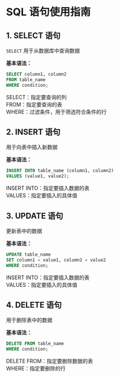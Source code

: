 # SQL 语句使用指南

## 1. SELECT 语句
`SELECT` 用于从数据库中查询数据  

**基本语法：**
```sql
SELECT column1, column2 
FROM table_name 
WHERE condition;
```
SELECT：指定要查询的列  
FROM：指定要查询的表  
WHERE：过滤条件，用于筛选符合条件的行  

## 2. INSERT 语句
用于向表中插入新数据  

**基本语法：**
```sql
INSERT INTO table_name (column1, column2) 
VALUES (value1, value2);
```
INSERT INTO：指定要插入数据的表  
VALUES：指定要插入的具体值  

## 3. UPDATE 语句
更新表中的数据  

**基本语法：**
```sql
UPDATE table_name 
SET column1 = value1, column2 = value2 
WHERE condition;
```
INSERT INTO：指定要插入数据的表  
VALUES：指定要插入的具体值  

## 4. DELETE 语句
用于删除表中的数据  

**基本语法：**
```sql
DELETE FROM table_name 
WHERE condition;
```
DELETE FROM：指定要删除数据的表  
WHERE：指定要删除的行  




